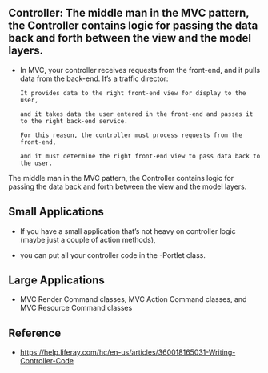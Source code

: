 ## Controller: The middle man in the MVC pattern, the Controller contains logic for passing the data back and forth between the view and the model layers.

- In MVC, your controller receives requests from the front-end, and it pulls data from the back-end. It’s a traffic director: 

      It provides data to the right front-end view for display to the user,
      
      and it takes data the user entered in the front-end and passes it to the right back-end service. 

      For this reason, the controller must process requests from the front-end,
      
      and it must determine the right front-end view to pass data back to the user.

The middle man in the MVC pattern, the Controller contains logic for passing the data back and forth between the view and the model layers.

## Small Applications

- If you have a small application that’s not heavy on controller logic (maybe just a couple of action methods),

- you can put all your controller code in the -Portlet class.

## Large Applications

- MVC Render Command classes, MVC Action Command classes, and MVC Resource Command classes



## Reference

- https://help.liferay.com/hc/en-us/articles/360018165031-Writing-Controller-Code
